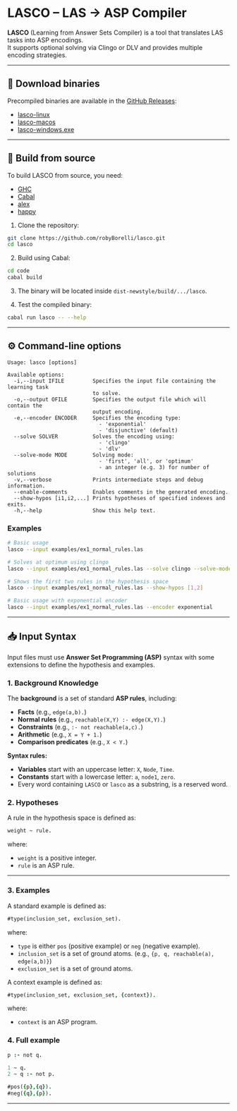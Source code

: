# LASCO – LAS → ASP Compiler

**LASCO** (Learning from Answer Sets Compiler) is a tool that translates LAS tasks into ASP encodings.  
It supports optional solving via Clingo or DLV and provides multiple encoding strategies.

---

## 🚀 Download binaries

Precompiled binaries are available in the [GitHub Releases](https://github.com/robyBorelli/lasco/releases/latest):

- [lasco-linux](https://github.com/robyBorelli/lasco/releases/latest/download/lasco-linux)
- [lasco-macos](https://github.com/robyBorelli/lasco/releases/latest/download/lasco-macos)
- [lasco-windows.exe](https://github.com/robyBorelli/lasco/releases/latest/download/lasco-windows.exe)

---

## 🔨 Build from source

To build LASCO from source, you need:

- [GHC](https://www.haskell.org/ghc/)
- [Cabal](https://www.haskell.org/cabal/)
- [alex](https://hackage.haskell.org/package/alex)
- [happy](https://hackage.haskell.org/package/happy)

1. Clone the repository:

```bash
git clone https://github.com/robyBorelli/lasco.git
cd lasco
```

2. Build using Cabal:

```bash
cd code
cabal build
```

3. The binary will be located inside `dist-newstyle/build/.../lasco`.

4. Test the compiled binary:
   
```bash
cabal run lasco -- --help
```

---


## ⚙️ Command-line options

```text
Usage: lasco [options]

Available options:
  -i,--input IFILE         Specifies the input file containing the learning task
                           to solve.
  -o,--output OFILE        Specifies the output file which will contain the
                           output encoding.
  -e,--encoder ENCODER     Specifies the encoding type:
                             - 'exponential'
                             - 'disjunctive' (default)
  --solve SOLVER           Solves the encoding using:
                             - 'clingo'
                             - 'dlv'
  --solve-mode MODE        Solving mode:
                             - 'first', 'all', or 'optimum'
                             - an integer (e.g. 3) for number of solutions
  -v,--verbose             Prints intermediate steps and debug information.
  --enable-comments        Enables comments in the generated encoding.
  --show-hypos [i1,i2,...] Prints hypotheses of specified indexes and exits.
  -h,--help                Show this help text.
```

### Examples

```bash
# Basic usage
lasco --input examples/ex1_normal_rules.las

# Solves at optimum using clingo
lasco --input examples/ex1_normal_rules.las --solve clingo --solve-mode optimum

# Shows the first two rules in the hypothesis space
lasco --input examples/ex1_normal_rules.las --show-hypos [1,2]

# Basic usage with exponential encoder
lasco --input examples/ex1_normal_rules.las --encoder exponential
```

---


## 📥 Input Syntax

Input files must use **Answer Set Programming (ASP)** syntax with some extensions to define the hypothesis and examples.


### 1. Background Knowledge

The **background** is a set of standard **ASP rules**, including:

- **Facts** (e.g., `edge(a,b).`)
- **Normal rules** (e.g., `reachable(X,Y) :- edge(X,Y).`)
- **Constraints** (e.g., `:- not reachable(a,c).`)
- **Arithmetic** (e.g., `X = Y + 1.`)
- **Comparison predicates** (e.g., `X < Y.`)

**Syntax rules:**

- **Variables** start with an uppercase letter: `X`, `Node`, `Time`.
- **Constants** start with a lowercase letter: `a`, `node1`, `zero`.
- Every word containing `LASCO` or `lasco` as a substring, is a reserved word.

### 2. Hypotheses

A rule in the hypothesis space is defined as:

```prolog
weight ~ rule.
```
where:
- `weight` is a positive integer.
- `rule` is an ASP rule.

---

### 3. Examples

A standard example is defined as:
```prolog
#type(inclusion_set, exclusion_set).
```
where:
- `type` is either  `pos` (positive example) or  `neg` (negative example).
- `inclusion_set` is a set of ground atoms. (e.g., `{p, q, reachable(a), edge(a,b)}`)
- `exclusion_set` is a set of ground atoms.

A context example is defined as:
```prolog
#type(inclusion_set, exclusion_set, {context}).
```
where:
- `context` is an ASP program.


### 4. Full example

```prolog
p :- not q.

1 ~ q.
2 ~ q :- not p.

#pos({p},{q}).
#neg({q},{p}).
```

---



